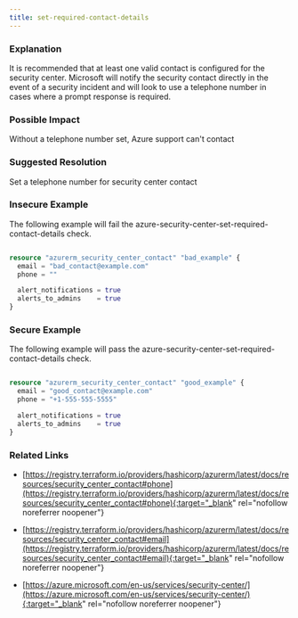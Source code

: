 ```yaml
---
title: set-required-contact-details
---
```


### Explanation

It is recommended that at least one valid contact is configured for the security center. 
Microsoft will notify the security contact directly in the event of a security incident and will look to use a telephone number in cases where a prompt response is required.

### Possible Impact
Without a telephone number set, Azure support can't contact

### Suggested Resolution
Set a telephone number for security center contact


### Insecure Example

The following example will fail the azure-security-center-set-required-contact-details check.

```terraform

resource "azurerm_security_center_contact" "bad_example" {
  email = "bad_contact@example.com"
  phone = ""

  alert_notifications = true
  alerts_to_admins    = true
}

```



### Secure Example

The following example will pass the azure-security-center-set-required-contact-details check.

```terraform

resource "azurerm_security_center_contact" "good_example" {
  email = "good_contact@example.com"
  phone = "+1-555-555-5555"

  alert_notifications = true
  alerts_to_admins    = true
}

```




### Related Links


- [https://registry.terraform.io/providers/hashicorp/azurerm/latest/docs/resources/security_center_contact#phone](https://registry.terraform.io/providers/hashicorp/azurerm/latest/docs/resources/security_center_contact#phone){:target="_blank" rel="nofollow noreferrer noopener"}

- [https://registry.terraform.io/providers/hashicorp/azurerm/latest/docs/resources/security_center_contact#email](https://registry.terraform.io/providers/hashicorp/azurerm/latest/docs/resources/security_center_contact#email){:target="_blank" rel="nofollow noreferrer noopener"}

- [https://azure.microsoft.com/en-us/services/security-center/](https://azure.microsoft.com/en-us/services/security-center/){:target="_blank" rel="nofollow noreferrer noopener"}


